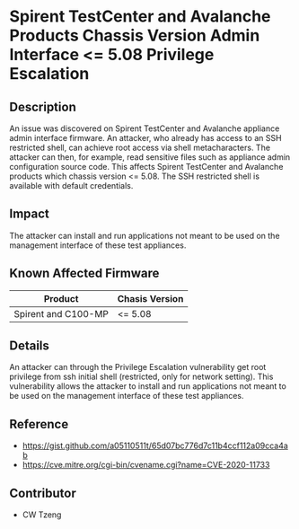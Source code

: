 # Spirent TestCenter and Avalanche Products Chassis Version Admin Interface <= 5.08 Privilege Escalation

## Description

An issue was discovered on Spirent TestCenter and Avalanche appliance admin interface firmware. An attacker, who already has access to an SSH restricted shell, can achieve root access via shell metacharacters. The attacker can then, for example, read sensitive files such as appliance admin configuration source code. This affects Spirent TestCenter and Avalanche products which chassis version <= 5.08. The SSH restricted shell is available with default credentials. 

## Impact

The attacker can install and run applications not meant to be used on the management interface of these test appliances.

## Known Affected Firmware

|Product|Chasis Version|
|---|---|
|Spirent and C100-MP| <= 5.08|

## Details

An attacker can through the Privilege Escalation vulnerability get root privilege from ssh initial shell (restricted, only for network setting). This vulnerability allows the attacker to install and run applications not meant to be used on the management interface of these test appliances.

## Reference

- https://gist.github.com/a05110511t/65d07bc776d7c11b4ccf112a09cca4ab
- https://cve.mitre.org/cgi-bin/cvename.cgi?name=CVE-2020-11733

## Contributor
- CW Tzeng
